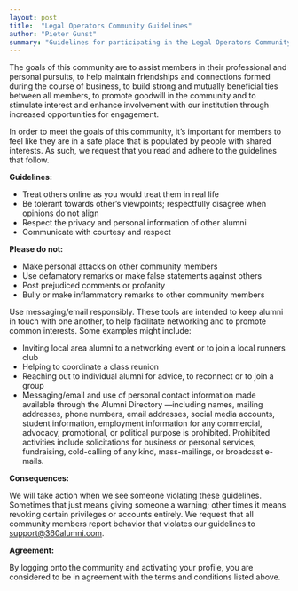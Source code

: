 ```yaml
---
layout: post
title:  "Legal Operators Community Guidelines"
author: "Pieter Gunst"
summary: "Guidelines for participating in the Legal Operators Community"
---
```


The goals of this community are to assist members in their professional and personal pursuits, to help maintain friendships and connections formed during the course of business, to build strong and mutually beneficial ties between all members, to promote goodwill in the community and to stimulate interest and enhance involvement with our institution through increased opportunities for engagement.

In order to meet the goals of this community, it’s important for members to feel like they are in a safe place that is populated by people with shared interests. As such, we request that you read and adhere to the guidelines that follow.

 
**Guidelines:**

* Treat others online as you would treat them in real life
* Be tolerant towards other’s viewpoints; respectfully disagree when opinions do not align
* Respect the privacy and personal information of other alumni
* Communicate with courtesy and respect

**Please do not:**

* Make personal attacks on other community members
* Use defamatory remarks or make false statements against others
* Post prejudiced comments or profanity
* Bully or make inflammatory remarks to other community members

Use messaging/email responsibly.  These tools are intended to keep alumni in touch with one another, to help facilitate networking and to promote common interests.  Some examples might include:

* Inviting local area alumni to a networking event or to join a local runners club
* Helping to coordinate a class reunion
* Reaching out to individual alumni for advice, to reconnect or to join a group
* Messaging/email and use of personal contact information made available through the Alumni Directory —including names, mailing addresses, phone numbers, email addresses, social media accounts, student information, employment information for any commercial, advocacy, promotional, or political purpose is prohibited. Prohibited activities include solicitations for business or personal services, fundraising, cold-calling of any kind, mass-mailings, or broadcast e-mails. 

**Consequences:**

We will take action when we see someone violating these guidelines. Sometimes that just means giving someone a warning; other times it means revoking certain privileges or accounts entirely. We request that all community members report behavior that violates our guidelines to support@360alumni.com.

**Agreement:**

By logging onto the community and activating your profile, you are considered to be in agreement with the terms and conditions listed above.